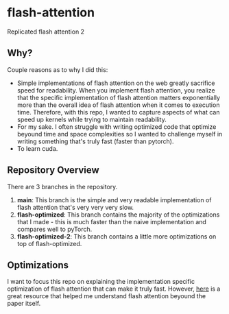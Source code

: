 # flash-attention
Replicated flash attention 2 

## Why? 
Couple reasons as to why I did this: 
* Simple implementations of flash attention on the web greatly sacrifice speed for readability. When you implement flash attention, you realize that the specific implementation of flash attention matters exponentially more than the overall idea of flash attention when it comes to execution time. Therefore, with this repo, I wanted to capture aspects of what can speed up kernels while trying to maintain readability.
* For my sake. I often struggle with writing optimized code that optimize beyound time and space complexities so I wanted to challenge myself in writing something that's truly fast (faster than pytorch).
* To learn cuda.

## Repository Overview
There are 3 branches in the repository. 
1) **main**: This branch is the simple and very readable implementation of flash attention that's very very very slow.
2) **flash-optimized**: This branch contains the majority of the optimizations that I made - this is much faster than the naive implementation and compares well to pyTorch.
3) **flash-optimized-2**: This branch contains a little more optimizations on top of flash-optimized.

   
## Optimizations
I want to focus this repo on explaining the implementation specific optimization of flash attention that can make it truly fast. However, [here](https://gordicaleksa.medium.com/eli5-flash-attention-5c44017022ad) is a great resource that helped me understand flash attention beyound the paper itself. 
